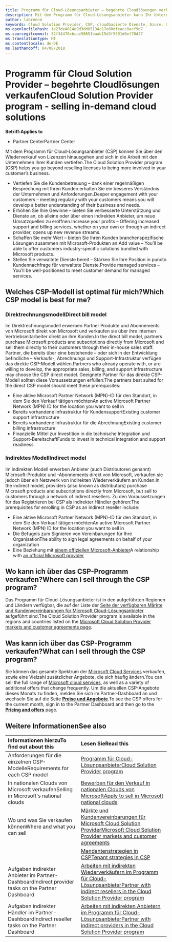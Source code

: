 ```yaml
---
title: Programm für Cloud-Lösungsanbieter – begehrte Cloudlösungen verkaufen | Partner Center
description: Mit dem Programm für Cloud-Lösungsanbieter kann Ihr Unternehmen mit neuem Expertenwissen und neuem Kunden wachsen.
author: labrenne
keywords: Cloud Solution Provider, CSP, cloudbasierte Dienste, Azure, Office365, Dynamics, CSP-Partner im CSP, direkte Partner, direkter CSP-Partner, indirekter CSP-Händler, direkter CSP, indirekter CSP, direktes Modell, indirektes Modell, indirekter Händler, indirekter Anbieter, Anbieter, Verteiler, Cloud Solution Provider-Programm
ms.openlocfilehash: 1e23de4014e9d3dd85134c17e60dfeacc8acf9d7
ms.sourcegitcommit: 32f34476cbcae58651baab15d3f5591d6ef70d27
ms.translationtype: HT
ms.contentlocale: de-DE
ms.lasthandoff: 04/08/2018
---
```

# <a name="cloud-solution-provider-program---selling-in-demand-cloud-solutions"></a><span data-ttu-id="00d72-104">Programm für Cloud Solution Provider – begehrte Cloudlösungen verkaufen</span><span class="sxs-lookup"><span data-stu-id="00d72-104">Cloud Solution Provider program - selling in-demand cloud solutions</span></span> 

**<span data-ttu-id="00d72-105">Betriff:</span><span class="sxs-lookup"><span data-stu-id="00d72-105">Applies to</span></span>**

-  <span data-ttu-id="00d72-106">Partner Center</span><span class="sxs-lookup"><span data-stu-id="00d72-106">Partner Center</span></span>

<span data-ttu-id="00d72-107">Mit dem Programm für Cloud-Lösungsanbieter (CSP) können Sie über den Wiederverkauf von Lizenzen hinausgehen und sich in die Arbeit mit den Unternehmen Ihrer Kunden vertiefen.</span><span class="sxs-lookup"><span data-stu-id="00d72-107">The Cloud Solution Provider program (CSP) helps you go beyond reselling licenses to being more involved in your customer’s business.</span></span>
 
- <span data-ttu-id="00d72-108">Vertiefen Sie die Kundenbetreuung – dank einer regelmäßigen Besprechung mit Ihren Kunden erhalten Sie ein besseres Verständnis der Unternehmen und Anforderungen.</span><span class="sxs-lookup"><span data-stu-id="00d72-108">Deeper engagement with your customers – meeting regularly with your customers means you will develop a better understanding of their business and needs.</span></span>
- <span data-ttu-id="00d72-109">Erhöhen Sie Ihre Gewinne – bieten Sie verbesserte Unterstützung und Dienste an, ob alleine oder über einen indirekten Anbieter, um neue Umsatzquellen zu eröffnen.</span><span class="sxs-lookup"><span data-stu-id="00d72-109">Increase your profits – Offering increased support and billing services, whether on your own or through an indirect provider, opens up new revenue streams.</span></span>  
- <span data-ttu-id="00d72-110">Schaffen Sie mehr Wert – bieten Sie Ihren Kunden branchenspezifische Lösungen zusammen mit Microsoft-Produkten an.</span><span class="sxs-lookup"><span data-stu-id="00d72-110">Add value – You’ll be able to offer customers industry-specific solutions bundled with Microsoft products.</span></span>
- <span data-ttu-id="00d72-111">Stellen Sie verwaltete Dienste bereit – Stärken Sie Ihre Position in puncto Kundennachfrage für verwaltete Dienste.</span><span class="sxs-lookup"><span data-stu-id="00d72-111">Provide managed services – You’ll be well-positioned to meet customer demand for managed services.</span></span> 

## <a name="which-csp-model-is-best-for-me"></a><span data-ttu-id="00d72-112">Welches CSP-Modell ist optimal für mich?</span><span class="sxs-lookup"><span data-stu-id="00d72-112">Which CSP model is best for me?</span></span>

### <a name="direct-bill-model"></a><span data-ttu-id="00d72-113">Direktrechnungsmodell</span><span class="sxs-lookup"><span data-stu-id="00d72-113">Direct bill model</span></span>

 <span data-ttu-id="00d72-114">Im Direktrechnungsmodell erwerben Partner Produkte und Abonnements von Microsoft direkt von Microsoft und verkaufen sie über ihre internen Vertriebsmitarbeiter direkt an ihre Kunden.</span><span class="sxs-lookup"><span data-stu-id="00d72-114">In the direct bill model, partners purchase Microsoft products and subscriptions directly from Microsoft and sell them directly to their customers through their in-house sales staff.</span></span> <span data-ttu-id="00d72-115">Partner, die bereits über eine bestehende – oder sich in der Entwicklung befindliche – Verkaufs-, Abrechnungs und Support-Infrastruktur verfügen das direkte CSP-Modell wählen.</span><span class="sxs-lookup"><span data-stu-id="00d72-115">Partners who already operate with, or are willing to develop, the appropriate sales, billing, and support infrastructure may choose the CSP direct model.</span></span> <span data-ttu-id="00d72-116">Geeignete Partner für das direkte CSP-Modell sollten diese Voraussetzungen erfüllen:</span><span class="sxs-lookup"><span data-stu-id="00d72-116">The partners best suited for the direct CSP model should meet these prerequisites:</span></span>
- <span data-ttu-id="00d72-117">Eine aktive Microsoft Partner Network (MPN)-ID für den Standort, in dem Sie den Verkauf tätigen möchten</span><span class="sxs-lookup"><span data-stu-id="00d72-117">An active Microsoft Partner Network (MPN) ID for the location you want to sell in</span></span>
- <span data-ttu-id="00d72-118">Bereits vorhandene Infrastruktur für Kundensupport</span><span class="sxs-lookup"><span data-stu-id="00d72-118">Existing customer support infrastructure</span></span>
- <span data-ttu-id="00d72-119">Bereits vorhandene Infrastruktur für die Abrechnung</span><span class="sxs-lookup"><span data-stu-id="00d72-119">Existing customer billing infrastructure</span></span>
- <span data-ttu-id="00d72-120">Finanzielle Mittel zur Investition in die technische Integration und Support-Bereitschaft</span><span class="sxs-lookup"><span data-stu-id="00d72-120">Funds to invest in technical integration and support readiness</span></span>


### <a name="indirect-model"></a><span data-ttu-id="00d72-121">Indirektes Modell</span><span class="sxs-lookup"><span data-stu-id="00d72-121">Indirect model</span></span>

<span data-ttu-id="00d72-122">Im indirekten Modell erwerben Anbieter (auch Distributoren genannt) Microsoft-Produkte und -Abonnements direkt von Microsoft, verkaufen sie jedoch über ein Netzwerk von indirekten Wiederverkäufern an Kunden.</span><span class="sxs-lookup"><span data-stu-id="00d72-122">In the indirect model, providers (also known as distributors) purchase Microsoft products and subscriptions directly from Microsoft, but sell to customers through a network of indirect resellers.</span></span> <span data-ttu-id="00d72-123">Zu den Voraussetzungen für das Registrieren bei CSP als indirekter Händler gehören:</span><span class="sxs-lookup"><span data-stu-id="00d72-123">The prerequisites for enrolling in CSP as an indirect reseller include:</span></span>

- <span data-ttu-id="00d72-124">Eine aktive Microsoft Partner Network (MPN)-ID für den Standort, in dem Sie den Verkauf tätigen möchten</span><span class="sxs-lookup"><span data-stu-id="00d72-124">An active Microsoft Partner Network (MPN) ID for the location you want to sell in</span></span>
- <span data-ttu-id="00d72-125"> Die Befugnis zum Signieren von Vereinbarungen für Ihre Organisation</span><span class="sxs-lookup"><span data-stu-id="00d72-125">The ability to sign legal agreements on behalf of your organization</span></span>
- <span data-ttu-id="00d72-126">Eine Beziehung mit [einem offiziellen Microsoft-Anbieter](https://partnercenter.microsoft.com/partner/find-a-provider)</span><span class="sxs-lookup"><span data-stu-id="00d72-126">A relationship with [an official Microsoft provider](https://partnercenter.microsoft.com/partner/find-a-provider)</span></span>


## <a name="where-can-i-sell-through-the-csp-program"></a><span data-ttu-id="00d72-127">Wo kann ich über das CSP-Programm verkaufen?</span><span class="sxs-lookup"><span data-stu-id="00d72-127">Where can I sell through the CSP program?</span></span>

<span data-ttu-id="00d72-128">Das Programm für Cloud-Lösungsanbieter ist in den aufgeführten Regionen und Ländern verfügbar, die auf der Liste der [Seite der verfügbaren Märkte und Kundenvereinbarungen für Microsoft Cloud-Lösungsanbieter](agreements.md) aufgeführt sind.</span><span class="sxs-lookup"><span data-stu-id="00d72-128">The Cloud Solution Provider program is available in the regions and countries listed on the [Microsoft Cloud Solution Provider markets and customer agreements page](agreements.md).</span></span>  

## <a name="what-can-i-sell-through-the-csp-program"></a><span data-ttu-id="00d72-129">Was kann ich über das CSP-Programm verkaufen?</span><span class="sxs-lookup"><span data-stu-id="00d72-129">What can I sell through the CSP program?</span></span>

<span data-ttu-id="00d72-130">Sie können das gesamte Spektrum der [Microsoft Cloud Services](https://partner.microsoft.com/cloud-solution-provider/products-and-services) verkaufen, sowie eine Vielzahl zusätzlicher Angebote, die sich häufig ändern.</span><span class="sxs-lookup"><span data-stu-id="00d72-130">You can sell the full range of [Microsoft cloud services](https://partner.microsoft.com/cloud-solution-provider/products-and-services), as well as a variety of additional offers that change frequently.</span></span> <span data-ttu-id="00d72-131">Um die aktuellen CSP-Angebote dieses Monats zu finden, melden Sie sich im Partner-Dashboard an und wechseln Sie auf die Seite [**Preise und Angebote**](https://partnercenter.microsoft.com/pcv/sales).</span><span class="sxs-lookup"><span data-stu-id="00d72-131">To see the CSP offers for the current month, sign in to the Partner Dashboard and then go to the [**Pricing and offers**](https://partnercenter.microsoft.com/pcv/sales) page.</span></span>

## <a name="see-also"></a><span data-ttu-id="00d72-132">Weitere Informationen</span><span class="sxs-lookup"><span data-stu-id="00d72-132">See also</span></span> 


|**<span data-ttu-id="00d72-133">Informationen hierzu</span><span class="sxs-lookup"><span data-stu-id="00d72-133">To find out about this</span></span>**   |**<span data-ttu-id="00d72-134">Lesen Sie</span><span class="sxs-lookup"><span data-stu-id="00d72-134">Read this</span></span>**   |
|:---------------------------|:--------------------|
|<span data-ttu-id="00d72-135">Anforderungen für die einzelnen CSP-Modelle</span><span class="sxs-lookup"><span data-stu-id="00d72-135">Requirements for each CSP model</span></span>   | [<span data-ttu-id="00d72-136">Programm für Cloud-Lösungsanbieter</span><span class="sxs-lookup"><span data-stu-id="00d72-136">Cloud Solution Provider program</span></span>](https://partnercenter.microsoft.com/partner/cloud-solution-provider)|
|<span data-ttu-id="00d72-137">In nationalen Clouds von Microsoft verkaufen</span><span class="sxs-lookup"><span data-stu-id="00d72-137">Selling in Microsoft's national clouds</span></span>   | [<span data-ttu-id="00d72-138">Bewerben für den Verkauf in nationalen Clouds von Microsoft</span><span class="sxs-lookup"><span data-stu-id="00d72-138">Apply to sell in Microsoft national clouds</span></span>](csp-national-clouds-overview.md)|
|<span data-ttu-id="00d72-139">Wo und was Sie verkaufen können</span><span class="sxs-lookup"><span data-stu-id="00d72-139">Where and what you can sell</span></span>   |[<span data-ttu-id="00d72-140">Märkte und Kundenvereinbarungen für Microsoft Cloud Solution Provider</span><span class="sxs-lookup"><span data-stu-id="00d72-140">Microsoft Cloud Solution Provider markets and customer agreements</span></span>](agreements.md)|
|  | [<span data-ttu-id="00d72-141">Mandantenstrategien in CSP</span><span class="sxs-lookup"><span data-stu-id="00d72-141">Tenant strategies in CSP</span></span>](regional-authorization-overview.md)
|<span data-ttu-id="00d72-142">Aufgaben indirekter Anbieter im Partner-Dashboard</span><span class="sxs-lookup"><span data-stu-id="00d72-142">Indirect provider tasks on the Partner Dashboard</span></span>  |[<span data-ttu-id="00d72-143">Arbeiten mit indirekten Wiederverkäufern im Programm für Cloud-Lösungsanbieter</span><span class="sxs-lookup"><span data-stu-id="00d72-143">Partner with indirect resellers in the Cloud Solution Provider program</span></span>](indirect-provider-tasks-in-partner-center.md)|
|<span data-ttu-id="00d72-144">Aufgaben indirekter Händler im Partner-Dashboard</span><span class="sxs-lookup"><span data-stu-id="00d72-144">Indirect reseller tasks on the Partner Dashboard</span></span>   |[<span data-ttu-id="00d72-145">Arbeiten mit indirekten Anbietern im Programm für Cloud-Lösungsanbieter</span><span class="sxs-lookup"><span data-stu-id="00d72-145">Partner with indirect providers in the Cloud Solution Provider program</span></span>](indirect-reseller-tasks-in-partner-center.md)|
